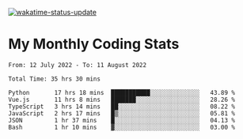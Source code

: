 [![wakatime-status-update](https://github.com/noopurphalak/noopurphalak/workflows/wakatime-status-update/badge.svg)](https://github.com/noopurphalak/noopurphalak/actions/workflows/main.yml)

# My Monthly Coding Stats

<!--START_SECTION:waka-->

```text
From: 12 July 2022 - To: 11 August 2022

Total Time: 35 hrs 30 mins

Python       17 hrs 18 mins  ███████████░░░░░░░░░░░░░░   43.89 %
Vue.js       11 hrs 8 mins   ███████░░░░░░░░░░░░░░░░░░   28.26 %
TypeScript   3 hrs 14 mins   ██░░░░░░░░░░░░░░░░░░░░░░░   08.22 %
JavaScript   2 hrs 17 mins   █▒░░░░░░░░░░░░░░░░░░░░░░░   05.81 %
JSON         1 hr 37 mins    █░░░░░░░░░░░░░░░░░░░░░░░░   04.13 %
Bash         1 hr 10 mins    ▓░░░░░░░░░░░░░░░░░░░░░░░░   03.00 %
```

<!--END_SECTION:waka-->
